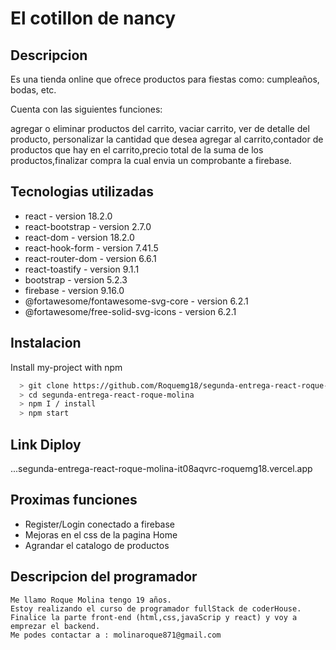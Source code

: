# El cotillon de nancy
## Descripcion
Es una tienda online que ofrece productos para fiestas como: cumpleaños, bodas, etc.

Cuenta con las siguientes funciones: 

agregar o eliminar productos del carrito, vaciar carrito, ver de detalle del producto, personalizar la cantidad que desea agregar al carrito,contador de productos que hay en el carrito,precio total de la suma de los productos,finalizar compra la cual envia un comprobante a firebase.  


## Tecnologias utilizadas


* react - version 18.2.0
* react-bootstrap - version 2.7.0
* react-dom - version 18.2.0
* react-hook-form - version 7.41.5
* react-router-dom - version 6.6.1
* react-toastify - version 9.1.1
* bootstrap - version 5.2.3
* firebase - version 9.16.0
* @fortawesome/fontawesome-svg-core - version 6.2.1
* @fortawesome/free-solid-svg-icons - version 6.2.1

## Instalacion

Install my-project with npm

```bash
  > git clone https://github.com/Roquemg18/segunda-entrega-react-roque-molina.git
  > cd segunda-entrega-react-roque-molina
  > npm I / install 
  > npm start
```

## Link Diploy 
...segunda-entrega-react-roque-molina-it08aqvrc-roquemg18.vercel.app
## Proximas funciones 
* Register/Login conectado a firebase
* Mejoras en el css de la pagina Home
* Agrandar el catalogo de productos

## Descripcion del programador
    Me llamo Roque Molina tengo 19 años.
    Estoy realizando el curso de programador fullStack de coderHouse.
    Finalice la parte front-end (html,css,javaScrip y react) y voy a emprezar el backend.
    Me podes contactar a : molinaroque871@gmail.com